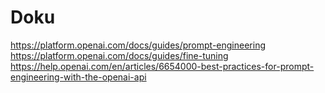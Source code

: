 # Doku

https://platform.openai.com/docs/guides/prompt-engineering
https://platform.openai.com/docs/guides/fine-tuning
https://help.openai.com/en/articles/6654000-best-practices-for-prompt-engineering-with-the-openai-api

